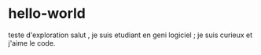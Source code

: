 # hello-world
teste d'exploration
salut , je suis etudiant en geni logiciel ; je suis curieux et j'aime le code.
